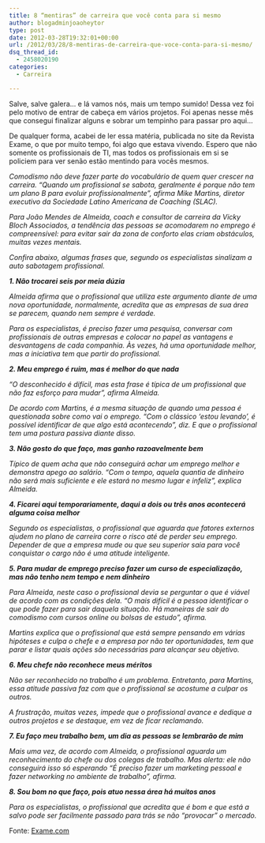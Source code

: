 ```yaml
---
title: 8 “mentiras” de carreira que você conta para si mesmo
author: blogadminjoaoheytor
type: post
date: 2012-03-28T19:32:01+00:00
url: /2012/03/28/8-mentiras-de-carreira-que-voce-conta-para-si-mesmo/
dsq_thread_id:
  - 2458020190
categories:
  - Carreira

---
```

Salve, salve galera&#8230; e lá vamos nós, mais um tempo sumido! Dessa vez foi pelo motivo de entrar de cabeça em vários projetos. Foi apenas nesse mês que consegui finalizar alguns e sobrar um tempinho para passar pro aqui&#8230;

De qualquer forma, acabei de ler essa matéria, publicada no site da Revista Exame, o que por muito tempo, foi algo que estava vivendo. Espero que não somente os profissionais de TI, mas todos os profissionais em si se policiem para ver senão estão mentindo para vocês mesmos.

_Comodismo não deve fazer parte do vocabulário de quem quer crescer na carreira. “Quando um profissional se sabota, geralmente é porque não tem um plano B para evoluir profissionalmente”, afirma Mike Martins, diretor executivo da Sociedade Latino Americana de Coaching (SLAC)._

_Para João Mendes de Almeida, coach e consultor de carreira da Vicky Bloch Associados, a tendência das pessoas se acomodarem no emprego é compreensível: para evitar sair da zona de conforto elas criam obstáculos, muitas vezes mentais._

_Confira abaixo, algumas frases que, segundo os especialistas sinalizam a auto sabotagem profissional._

**_1. Não trocarei seis por meia dúzia_**

_Almeida afirma que o profissional que utiliza este argumento diante de uma nova oportunidade, normalmente, acredita que as empresas de sua área se parecem, quando nem sempre é verdade._

_Para os especialistas, é preciso fazer uma pesquisa, conversar com profissionais de outras empresas e colocar no papel as vantagens e desvantagens de cada companhia. Às vezes, há uma oportunidade melhor, mas a iniciativa tem que partir do profissional._

**_2. Meu emprego é ruim, mas é melhor do que nada_**

_“O desconhecido é difícil, mas esta frase é típica de um profissional que não faz esforço para mudar”, afirma Almeida._

_De acordo com Martins, é a mesma situação de quando uma pessoa é questionada sobre como vai o emprego. “Com o clássico ‘estou levando’, é possível identificar de que algo está acontecendo”, diz. E que o profissional tem uma postura passiva diante disso._

**_3. Não gosto do que faço, mas ganho razoavelmente bem_**

_Típico de quem acha que não conseguirá achar um emprego melhor e demonstra apego ao salário. “Com o tempo, aquela quantia de dinheiro não será mais suficiente e ele estará no mesmo lugar e infeliz”, explica Almeida._

**_4. Ficarei aqui temporariamente, daqui a dois ou três anos acontecerá alguma coisa melhor_**

_Segundo os especialistas, o profissional que aguarda que fatores externos ajudem no plano de carreira corre o risco até de perder seu emprego. Depender de que a empresa mude ou que seu superior saia para você conquistar o cargo não é uma atitude inteligente._

**_5. Para mudar de emprego preciso fazer um curso de especialização, mas não tenho nem tempo e nem dinheiro_**

_Para Almeida, neste caso o profissional devia se perguntar o que é viável de acordo com as condições dela. “O mais difícil é a pessoa identificar o que pode fazer para sair daquela situação. Há maneiras de sair do comodismo com cursos online ou bolsas de estudo”, afirma._

_Martins explica que o profissional que está sempre pensando em várias hipóteses e culpa o chefe e a empresa por não ter oportunidades, tem que parar e listar quais ações são necessárias para alcançar seu objetivo._

**_6. Meu chefe não reconhece meus méritos_**

_Não ser reconhecido no trabalho é um problema. Entretanto, para Martins, essa atitude passiva faz com que o profissional se acostume a culpar os outros._

_A frustração, muitas vezes, impede que o profissional avance e dedique a outros projetos e se destaque, em vez de ficar reclamando._

**_7. Eu faço meu trabalho bem, um dia as pessoas se lembrarão de mim_**

_Mais uma vez, de acordo com Almeida, o profissional aguarda um reconhecimento do chefe ou dos colegas de trabalho. Mas alerta: ele não conseguirá isso só esperando “É preciso fazer um marketing pessoal e fazer networking no ambiente de trabalho”, afirma._

**_8. Sou bom no que faço, pois atuo nessa área há muitos anos_**

_Para os especialistas, o profissional que acredita que é bom e que está a salvo pode ser facilmente passado para trás se não “provocar” o mercado._

Fonte: <a href="http://exame.abril.com.br/carreira/noticias/8-mentiras-de-carreira-que-voce-conta-para-si-mesmo?page=1&slug_name=8-mentiras-de-carreira-que-voce-conta-para-si-mesmo" target="_blank">Exame.com</a>
